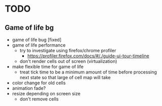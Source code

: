# TODO

## Game of life bg
* game of life bug [fixed]
* game of life performance
  * try to investigate using firefox/chrome profiler
    * https://profiler.firefox.com/docs/#/./guide-ui-tour-timeline
  * don't render cells out of screen (virtualization)
* make flexible time for game of life
  * treat tick time to be a minimum amount of time before processing next state so that large of cell map will take 
* color change for old cells
* animation fade?
* resize depending on screen size
  * don't remove cells